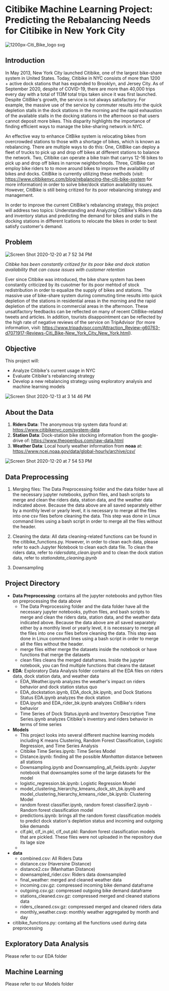 # Citibike Machine Learning Project: Predicting the Rebalancing Needs for Citibike in New York City 

![1200px-Citi_Bike_logo svg](https://user-images.githubusercontent.com/29543481/102022669-5192f780-3d56-11eb-8066-709edd3275e6.png)

## Introduction

In May 2013, New York City launched Citibike, one of the largest bike-share system in United States. Today, Citibike in NYC consists of more than 1200 + active dock stations that has expanded to Brooklyn, and Jersey City. As of September 2020, despite of COVID-19, there are more than 40,000 trips every day with a total of 113M total trips taken since it was first launched. Despite CitiBike's growth, the service is not always satisfactory. For example, the massive use of the service by commuter results into the quick depletion stalls in the dock stations in the morning and the rapid exhaustion of the available stalls in the docking stations in the afternoon so that users cannot deposit more bikes. This disparity highlights the importance of finding efficient ways to manage the bike-sharing network in NYC. 

An effective way to enhance CitBike system is relocating bikes from overcrowded stations to those with a shortage of bikes, which is known as rebalancing. There are multiple ways to do this: One, CitiBike can deploy a fleet of trucks to pick up and drop off bikes at different stations to balance the network. Two, Citibike can operate a bike train that carrys 12-16 bikes to pick up and drop off bikes in narrow neighborhoods. Three, CitiBike can employ bike riders to to move around bikes to improve the availability of bikes and docks. CitiBike is currently utilizing these methods (visit: https://www.citibikenyc.com/blog/rebalancing-the-citi-bike-system for more information) in order to solve bike/dock station availability issues. However, CitiBike is still being critized for its poor rebalancing strategy and management. 

In order to improve the current CitiBike's rebalancing strategy, this project will address two topics: Understanding and Analyzing CitiBike's Riders data and inventory status and predicting the demand for bikes and stalls in the docking stations in different lcations to relocate the bikes in order to best satisfy customer's demand.  

## Problem

![Screen Shot 2020-12-20 at 7 52 34 PM](https://user-images.githubusercontent.com/29543481/102729067-15830800-42fd-11eb-8728-112a160b9c98.png)

*Citibke has been constantly critized for its poor bike and dock station availability that can cause issues with customer retention*


Ever since Citibike was introduced, the bike share system has been constantly criticized by its cusotmer for its poor mehtod of stock redistribution in order to equalize the supply of bikes and stations. The massive use of bike-share system during commuting time results into quick depletion of the stations in residential areas in the morning and the rapid depletion of the stations in commercial areas in the afternoon. These unsatifactory feedbacks can be reflected on many of recent CitiBike-related tweets and articles. In addition, tourists disappointment can be reflected by the high rate of negative reviews of the service on TripAdvisor (for more information, visit: https://www.tripadvisor.com/Attraction_Review-g60763-d7071917-Reviews-Citi_Bike-New_York_City_New_York.html). 

## Objective

This project will:
- Analyze Citibike's current usage in NYC
- Evaluate Citibike's rebalancing strategy
- Develop a new rebalancing strategy using exploratory analysis and machine learning models

![Screen Shot 2020-12-13 at 3 14 46 PM](https://user-images.githubusercontent.com/29543481/102022677-5c4d8c80-3d56-11eb-9ac2-9afaa6b511e9.png)

## About the Data

1. **Riders Data**: The anonymous trip system data found at: https://www.citibikenyc.com/system-data
2. **Station Data**: Dock-station bike stocking information from the google-drive of: https://www.theopenbus.com/raw-data.html
3. **Weather Data**: Local hourly weather information from **noaa** at: https://www.ncei.noaa.gov/data/global-hourly/archive/csv/

![Screen Shot 2020-12-20 at 7 54 53 PM](https://user-images.githubusercontent.com/29543481/102729113-4ebb7800-42fd-11eb-85ca-15d0e08c8232.png)


## Data Preprocessing

1. Merging files: The Data Preprocessing folder and the data folder have all the necessary jupyter notebooks, python files, and bash scripts to merge and clean the riders data, station data, and the weather data indicated above. Because the data above are all saved separately either by a monthly level or yearly level, it is necessary to merge all the files into one csv files before cleaning the data. This step was done in Linux command lines using a bash script in order to merge all the files without the header.

2. Cleaning the data: All data cleaning-related functions can be found in the citibike_functions.py. However, in order to clean each data, please refer to each Jupyter Notebook to clean each data file. To clean the riders data, refer to *ridersdata_clean.ipynb* and to clean the dock station data, refer to *stationdata_cleaning.ipynb*

3. Downsampling


## Project Directory

- **Data Preprocessing**: contains all the jupyter notebooks and python files on preprocessing the data above
  - The Data Preprocessing folder and the data folder have all the necessary jupyter notebooks, python files, and bash scripts to merge and clean the riders data, station data, and the weather data indicated above. Because the data above are all saved separately either by a monthly level or yearly level, it is necessary to merge all the files into one csv files before cleaning the data. This step was done in Linux command lines using a bash script in order to merge all the files without the header.
  - merge files either merge the datasets inside the notebook or have functions that merge the datasets
  - clean files cleans the merged dataframes. Inside the jupyter notebook, you can find multiple functions that cleans the dataset
- **EDA**: Exploratory Data Analysis folder contains all the EDA files on riders data, dock station data, and weather data
  - EDA_Weather.ipynb analyzes the weather's impact on riders behavior and dock station status quo
  - EDA_dockstation.ipynb, EDA_dock_bk.ipynb, and Dock Stations Status EDA.ipynb analyzes the dock station
  - EDA.ipynb and EDA_rider_bk.ipynb analyzes CitiBike's riders behavior
  - Time Series of Dock Status.ipynb and Inventory Descriptive Time Series.ipynb analyzes Citibike's inventory and riders behavior in terms of time series
- **Models**
  - This project looks into several different machine learning models including K means Clustering, Random Forest Classification, Logistic Regression, and Time Series Analysis
  - Citibike Time Series.ipynb: Time Series Model
  - Distance.ipynb: finding all the possible *Manhattan* distance between all stations
  - Downsampling.ipynb and Downsampling_all_fields.ipynb: Jupyter notebook that downsamples some of the large datasets for the model
  - logistic_regression.bk.ipynb: Logistic Regression Model
  - model_clustering_hierarchy_kmeans_dock_stn_bk.ipynb and model_clustering_hierarchy_kmeans_rider_bk.ipynb: Clustering Model
  - random forest classifier.ipynb, random forest classifier2.ipynb - Random forest classification model
  - predictions.ipynb: brings all the random forest classification models to predict dock station's depletion status and incoming and outgoing bike demands
  - clf.pkl, clf_in.pkl, clf_out.pkl: Random forest classification models that are pickled. These files were not uploaded in the repository due its lage size 
  - 
- **data**
  - combined.csv: All Riders Data 
  - distance.csv (Haversine Distance)
  - distance2.csv (Manhattan Distance)
  - downsampled_rider.csv: Riders data downsampled
  - final_weather: merged and cleaned weather data
  - incoming.csv.gz: compressed incoming bike demand dataframe
  - outgoing.csv.gz: compressed outgoing bike demand dataframe
  - stations_cleaned.csv.gz: compressed merged and cleaned stations data
  - riders_cleaned.csv.gz: compressed merged and cleaned riders data
  - monthly_weather.csvp: monthly weather aggregated by month and day
- citibike_functions.py: containg all the functions used during data preprocessing

## Exploratory Data Analysis

Please refer to our EDA folder

## Machine Learning

Please refer to our Models folder



